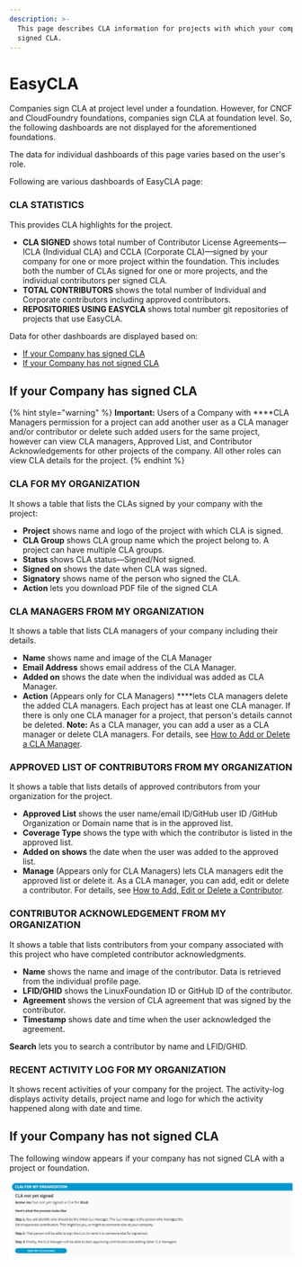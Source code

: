 ```yaml
---
description: >-
  This page describes CLA information for projects with which your company has
  signed CLA.
---
```


# EasyCLA

Companies sign CLA at project level under a foundation. However, for CNCF and CloudFoundry foundations, companies sign CLA at foundation level. So, the following dashboards are not displayed for the aforementioned foundations. 

The data for individual dashboards of this page varies based on the user's role.

Following are various dashboards of EasyCLA page:

### CLA STATISTICS

This provides CLA highlights for the project.

* **CLA SIGNED** shows total number of Contributor License Agreements—ICLA \(Individual CLA\) and CCLA \(Corporate CLA\)—signed by your company for one or more project within the foundation. This includes both the number of CLAs signed for one or more projects, and the individual contributors per signed CLA.
* **TOTAL CONTRIBUTORS** shows the total number of Individual and Corporate contributors including approved contributors.
* **REPOSITORIES USING EASYCLA** shows total number git repositories of projects that use EasyCLA.

Data for other dashboards are displayed based on:

* [If your Company has signed CLA](./#if-your-company-has-signed-cla)
* [If your Company has not signed CLA](./#if-your-company-has-not-signed-cla)

## If your Company has signed CLA

{% hint style="warning" %}
**Important:** Users of a Company with ****CLA Managers permission for a project can add another user as a CLA manager and/or contributor or delete such added users for the same project, however can view CLA managers, Approved List, and Contributor Acknowledgements for other projects of the company. All other roles can view CLA details for the project.
{% endhint %}

### CLA FOR MY ORGANIZATION

It shows a table that lists the CLAs signed by your company with the project:

* **Project** shows name and logo of the project with which CLA is signed.
* **CLA Group** shows CLA group name which the project belong to. A project can have multiple CLA groups.
* **Status** shows CLA status—Signed/Not signed.
* **Signed on** shows the date when CLA was signed.
* **Signatory** shows name of the person who signed the CLA.
* **Action** lets you download PDF file of the signed CLA

### CLA MANAGERS FROM MY ORGANIZATION

It shows a table that lists CLA managers of your company including their details.

* **Name** shows name and image of the CLA Manager
* **Email Address** shows email address of the CLA Manager.
* **Added on** shows the date when the individual was added as CLA Manager. 
* **Action** \(Appears only for CLA Managers\) ****lets CLA managers delete the added CLA managers. Each project has at least one CLA manager. If there is only one CLA manager for a project, that person's details cannot be deleted. **Note:** As a CLA manager, you can add a user as a CLA manager or delete CLA managers. For details, see [How to Add or Delete a CLA Manager](how-to-add-or-delete-a-cla-manager.md).

### APPROVED LIST OF CONTRIBUTORS FROM MY ORGANIZATION

It shows a table that lists details of approved contributors from your organization for the project.

* **Approved List** shows the user name/email lD/GitHub user ID /GitHub Organization or Domain name that is in the approved list.
* **Coverage Type** shows the type with which the contributor is listed in the approved list.
* **Added on** **shows** the date when the user was added to the approved list.
* **Manage** \(Appears only for CLA Managers\) lets CLA managers edit the approved list or delete it. As a CLA manager, you can add, edit or delete a contributor. For details, see [How to Add, Edit or Delete a Contributor](how-to-add-edit-or-delete-a-contributor.md).

### CONTRIBUTOR ACKNOWLEDGEMENT FROM MY ORGANIZATION

It shows a table that lists contributors from your company associated with this project who have completed contributor acknowledgments.

* **Name** shows the name and image of the contributor. Data is retrieved from the individual profile page.
* **LFID/GHID** shows the LinuxFoundation ID or GitHub ID of the contributor.
* **Agreement** shows the version of CLA agreement that was signed by the contributor.
* **Timestamp** shows date and time when the user acknowledged the agreement.

**Search** lets you to search a contributor by name and LFID/GHID.

### RECENT ACTIVITY LOG FOR MY ORGANIZATION

It shows recent activities of your company for the project. The activity-log displays activity details, project name and logo for which the activity happened along with date and time.

## If your Company has not signed CLA

The following window appears if your company has not signed CLA with a project or foundation.

![CLA not signed](../../../../.gitbook/assets/company-has-not-signed-cla.png)



